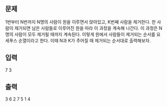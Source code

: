 ## 문제

1번부터 N번까지 N명의 사람이 원을 이루면서 앉아있고, K번째 사람을 제거한다.
한 사람이 제거되면 남은 사람들로 이루어진 원을 따라 이 과정을 계속해 나간다.
이 과정은 N명의 사람이 모두 제거될 때까지 계속된다.
이렇게 원에서 사람들이 제거되는 순서를 요세푸스 순열이라고 한다.
이때 N과 K가 주어질 때 제거되는 순서대로 출력해보자.

## 입력

7 3

## 출력

3 6 2 7 5 1 4
